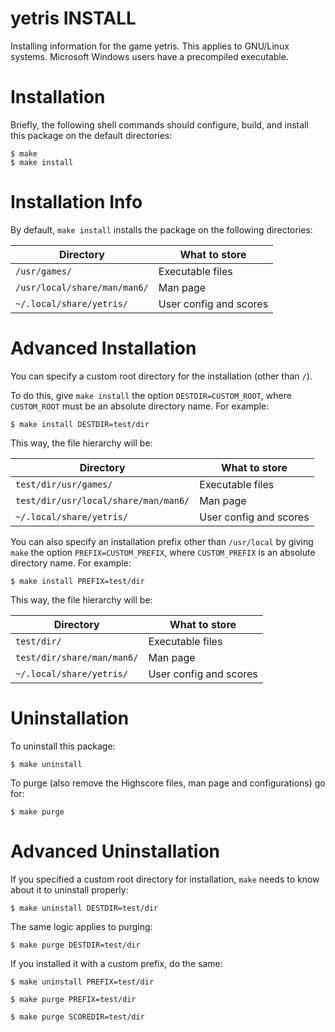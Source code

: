 # yetris INSTALL

Installing information for the game yetris.
This applies to GNU/Linux systems.
Microsoft Windows users have a precompiled executable.

# Installation

Briefly, the following shell commands should configure,
build, and install this package on the default directories:

    $ make
    $ make install

# Installation Info

By default, `make install` installs the package on the following
directories:

| Directory                    | What to store            |
| ---------------------------- | -------------------------|
| `/usr/games/`                | Executable files         |
| `/usr/local/share/man/man6/` | Man page                 |
| `~/.local/share/yetris/`     | User config and scores   |

# Advanced Installation

You can specify a custom root directory for the installation
(other than `/`).

To do this, give `make install` the option `DESTDIR=CUSTOM_ROOT`,
where `CUSTOM_ROOT` must be an absolute directory name.
For example:

    $ make install DESTDIR=test/dir

This way, the file hierarchy will be:

| Directory                            | What to store            |
| ------------------------------------ | -------------------------|
| `test/dir/usr/games/`                | Executable files         |
| `test/dir/usr/local/share/man/man6/` | Man page                 |
| `~/.local/share/yetris/`             | User config and scores   |

You can also specify an installation prefix other than `/usr/local`
by giving `make` the option `PREFIX=CUSTOM_PREFIX`, where
`CUSTOM_PREFIX` is an absolute directory name.
For example:

    $ make install PREFIX=test/dir

This way, the file hierarchy will be:

| Directory                  | What to store            |
| -------------------------- | -------------------------|
| `test/dir/`                | Executable files         |
| `test/dir/share/man/man6/` | Man page                 |
| `~/.local/share/yetris/`   | User config and scores   |

# Uninstallation

To uninstall this package:

    $ make uninstall

To purge (also remove the Highscore files, man page and
configurations) go for:

    $ make purge

# Advanced Uninstallation

If you specified a custom root directory for installation,
`make` needs to know about it to uninstall properly:

    $ make uninstall DESTDIR=test/dir

The same logic applies to purging:

    $ make purge DESTDIR=test/dir

If you installed it with a custom prefix, do the same:

    $ make uninstall PREFIX=test/dir

    $ make purge PREFIX=test/dir

    $ make purge SCOREDIR=test/dir

